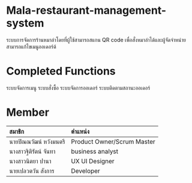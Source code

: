 # Mala-restaurant-management-system
ระบบการจัดการร้านหมาล่าโดยที่ผู้ใช้สามารถสแกน QR code เพื่อสั่งหมาล่าได้และผู้จัดจำหน่ายสามารถแก้ไขเมนูออเดอร์ด้
# Completed Functions
ระบบจัดการเมนู
ระบบสั่งซื้อ
ระบบจัดการออเดอร์
ระบบติดตามสถานะออเดอร์
# Member
| สมาชิก                          | ตำแหน่ง          |
|:--------------------------------|:-----------------|
| นายปิณณวัฒน์ หวังมนตรี          | Product Owner/Scrum Master    |
| นางสาวฐิติรัตน์ จันทา           |business analyst      |
| นางสาวนิตยา ปานา               | UX UI Designer   |
| นายเปลวตวัน สังการ             | Developer        |

